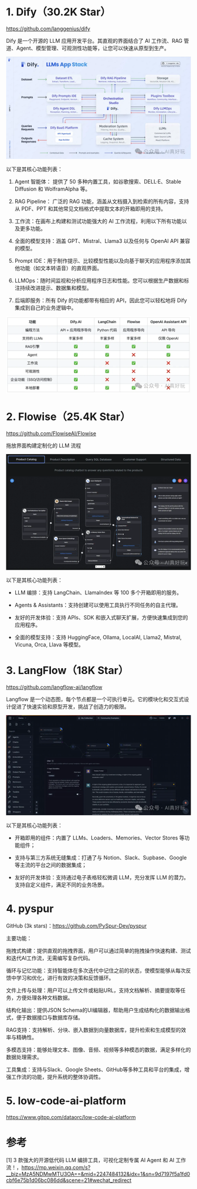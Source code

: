 # 1. Dify（30.2K Star）

https://github.com/langgenius/dify

Dify 是一个开源的 LLM 应用开发平台。其直观的界面结合了 AI 工作流、RAG 管道、Agent、模型管理、可观测性功能等，让您可以快速从原型到生产。

![](.01_开源工具_images/Dify.png)

以下是其核心功能列表：

1. Agent 智能体： 提供了 50 多种内置工具，如谷歌搜索、DELL·E、Stable Diffusion 和 WolframAlpha 等。

2. RAG Pipeline： 广泛的 RAG 功能，涵盖从文档摄入到检索的所有内容，支持从 PDF、PPT 和其他常见文档格式中提取文本的开箱即用的支持。

3. 工作流：在画布上构建和测试功能强大的 AI 工作流程，利用以下所有功能以及更多功能。

4. 全面的模型支持：涵盖 GPT、Mistral、Llama3 以及任何与 OpenAI API 兼容的模型。

5. Prompt IDE：用于制作提示、比较模型性能以及向基于聊天的应用程序添加其他功能（如文本转语音）的直观界面。

6. LLMOps：随时间监视和分析应用程序日志和性能。您可以根据生产数据和标注持续改进提示、数据集和模型。

7. 后端即服务：所有 Dify 的功能都带有相应的 API，因此您可以轻松地将 Dify 集成到自己的业务逻辑中。

![](.01_开源工具_images/功能对比.png)

# 2. Flowise（25.4K Star）

https://github.com/FlowiseAI/Flowise

拖放界面构建定制化的 LLM 流程

![](.01_开源工具_images/FLOWISE.png)

以下是其核心功能列表：

- LLM 编排：支持 LangChain、LlamaIndex 等 100 多个开箱即用的服务。

- Agents & Assistants：支持创建可以使用工具执行不同任务的自主代理。

- 友好的开发体验：支持 APIs、SDK 和嵌入式聊天扩展，方便快速集成到您的应用程序。

- 全面的模型支持：支持 HuggingFace, Ollama, LocalAI, Llama2, Mistral, Vicuna, Orca, Llava 等模型。

# 3. LangFlow（18K Star）

https://github.com/langflow-ai/langflow

Langflow 是一个动态图，每个节点都是一个可执行单元。它的模块化和交互式设计促进了快速实验和原型开发，挑战了创造力的极限。

![](.01_开源工具_images/LangFlow.png)

以下是其核心功能列表：

- 开箱即用的组件：内置了 LLMs、Loaders、Memories、Vector Stores 等功能组件；

- 支持与第三方系统无缝集成：打通了与 Notion、Slack、Supbase、Google 等主流的平台之间的数据集成；

- 友好的开发体验：支持通过电子表格轻松微调 LLM，充分发挥 LLM 的潜力。支持自定义组件，满足不同的业务场景。

# 4. pyspur

GitHub (3k stars)：https://github.com/PySpur-Dev/pyspur

主要功能：

拖拽式构建：提供直观的拖拽界面，用户可以通过简单的拖拽操作快速构建、测试和迭代AI工作流，无需编写复杂代码。

循环与记忆功能：支持智能体在多次迭代中记住之前的状态，使模型能够从每次反馈中学习和优化，进行有效的决策和反馈循环。

文件上传与处理：用户可以上传文件或粘贴URL，支持文档解析、摘要提取等任务，方便处理各种文档数据。

结构化输出：提供JSON Schema的UI编辑器，帮助用户生成结构化的数据输出格式，便于数据接口与数据库存储。

RAG支持：支持解析、分块、嵌入数据到向量数据库，提升检索和生成模型的效率与精确性。

多模态支持：能够处理文本、图像、音频、视频等多种模态的数据，满足多样化的数据处理需求。

工具集成：支持与Slack、Google Sheets、GitHub等多种工具和平台的集成，增强工作流的功能，提升系统的整体协调性。

# 5. low-code-ai-platform

https://www.gitpp.com/dataorc/low-code-ai-platform

# 参考

[1] 3 款强大的开源低代码 LLM 编排工具，可视化定制专属 AI Agent 和 AI 工作流！，https://mp.weixin.qq.com/s?__biz=MzA5NDMwMTU3OA==&mid=2247484132&idx=1&sn=9d7197f5a1fd0cbf6e75b1d06bc086dd&scene=21#wechat_redirect